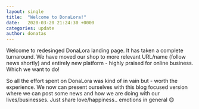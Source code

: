 ```yaml
---
layout: single
title:  "Welcome to DonaLora!"
date:   2020-03-20 21:24:30 +0000
categories: update
author: donatas
---
```


Welcome to redesinged DonaLora landing page.
It has taken a complete turnaround.
We have moved our shop to more relevant URL/name (follow news shortly) and entirely new platform - highly praised for online business.
Which we want to do!

So all the effort spent on DonaLora was kind of in vain but - worth the experience.
We now can present ourselves with this blog focused version where we can post some news and how we are doing with our lives/businesses.
Just share love/happiness.. emotions in general &#128522;
